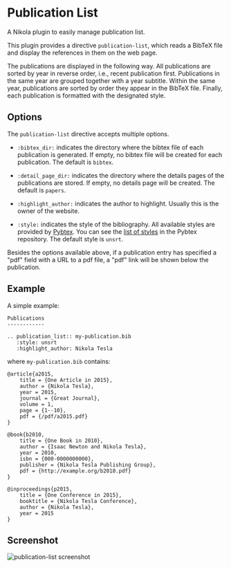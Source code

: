 # Publication List

A Nikola plugin to easily manage publication list.

This plugin provides a directive `publication-list`, which reads a BibTeX file
and display the references in them on the web page.

The publications are displayed in the following way. All publications are sorted
by year in reverse order, i.e., recent publication first. Publications in the
same year are grouped together with a year subtitle. Within the same year,
publications are sorted by order they appear in the BibTeX file. Finally, each
publication is formatted with the designated style.

## Options

The `publication-list` directive accepts multiple options.

* `:bibtex_dir:` indicates the directory where the bibtex file of each
  publication is generated. If empty, no bibtex file will be created for each
  publication. The default is `bibtex`.

* `:detail_page_dir:` indicates the directory where the details pages of the
  publications are stored. If empty, no details page will be created. The
  default is `papers`.

* `:highlight_author:` indicates the author to highlight. Usually this is the
  owner of the website.

* `:style:` indicates the style of the bibliography. All available styles are
  provided by [Pybtex][]. You can see the [list of styles][] in the Pybtex
  repository. The default style is `unsrt`.

Besides the options available above, if a publication entry has specified a
"pdf" field with a URL to a pdf file, a "pdf" link will be shown below the
publication.

## Example

A simple example:

    Publications
    ------------

    .. publication_list:: my-publication.bib
       :style: unsrt
       :highlight_author: Nikola Tesla

where `my-publication.bib` contains:

    @article{a2015,
        title = {One Article in 2015},
        author = {Nikola Tesla},
        year = 2015,
        journal = {Great Journal},
        volume = 1,
        page = {1--10},
        pdf = {/pdf/a2015.pdf}
    }

    @book{b2010,
        title = {One Book in 2010},
        author = {Isaac Newton and Nikola Tesla},
        year = 2010,
        isbn = {000-0000000000},
        publisher = {Nikola Tesla Publishing Group},
        pdf = {http://example.org/b2010.pdf}
    }

    @inproceedings{p2015,
        title = {One Conference in 2015},
        booktitle = {Nikola Tesla Conference},
        author = {Nikola Tesla},
        year = 2015
    }

## Screenshot

![publication-list screenshot](http://plugins.getnikola.com/__data__/publication-list-screenshot.png)

[list of styles]: https://bitbucket.org/pybtex-devs/pybtex/src/master/pybtex/style/formatting/
[Pybtex]: http://pybtex.org
